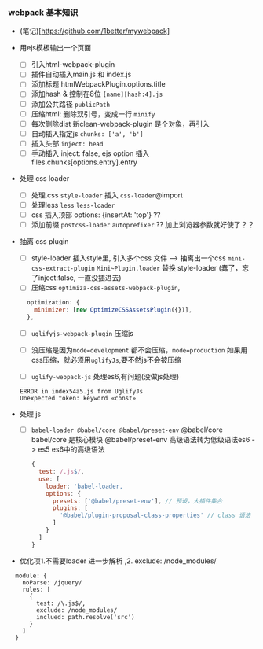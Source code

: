 ### webpack 基本知识

* (笔记)[https://github.com/1better/mywebpack]
* 用ejs模板输出一个页面
  - [ ] 引入html-webpack-plugin
  - [ ] 插件自动插入main.js 和 index.js
  - [ ] 添加标题 htmlWebpackPlugin.options.title
  - [ ] 添加hash & 控制在8位 `[name][hash:4].js`
  - [ ] 添加公共路径 `publicPath`
  - [ ] 压缩html: 删除双引号，变成一行 `minify`   
  - [ ] 每次删除dist  新clean-webpack-plugin 是个对象，再引入
  - [ ] 自动插入指定js `chunks: ['a', 'b']`
  - [ ] 插入头部 `inject: head`
  - [ ] 手动插入 inject: false,  ejs option 插入 files.chunks[options.entry].entry

* 处理 css   loader  
  - [ ] 处理.css `style-loader` 插入 `css-loader`@import
  - [ ] 处理less `less` `less-loader`
  - [ ] css 插入顶部 options: {insertAt: 'top'}  ??
  - [ ] 添加前缀  `postcss-loader` `autoprefixer`  ??  加上浏览器参数就好使了？？
* 抽离 css plugin
  - [ ] style-loader 插入style里, 引入多个css 文件 --> 抽离出一个css `mini-css-extract-plugin` `Mini~Plugin.loader` 替换 style-loader (蠢了，忘了inject:false, 一直没插进去)
  - [ ] 压缩css `optimiza-css-assets-webpack-plugin`, 
  ``` js
    optimization: {
      minimizer: [new OptimizeCSSAssetsPlugin({})],
    },
  ```
  - [ ] `uglifyjs-webpack-plugin` 压缩js
  - [ ] 没压缩是因为`mode=development` 都不会压缩，`mode=production` 如果用css压缩，就必须用`uglifyJs`,要不然js不会被压缩

  - [ ] `uglify-webpack-js` 处理es6,有问题(没做js处理)
  ``` 
  ERROR in index54a5.js from UglifyJs
  Unexpected token: keyword «const»
  ```


* 处理 js
  - [ ] `babel-loader @babel/core @babel/preset-env`
      @babel/core babel/core 是核心模块
      @babel/preset-env 高级语法转为低级语法es6 -> es5
      es6中的高级语法
      ``` js
      {
        test: /.js$/,
        use: [
          loader: 'babel-loader,
          options: {
            presets: ['@babel/preset-env'], // 预设，大插件集合
            plugins: [
              '@babel/plugin-proposal-class-properties' // class 语法
            ]
          }
        ]
      }

      ```
*  优化项1.不需要loader 进一步解析 ,2. exclude: /node_modules/
```
  module: {
    noParse: /jquery/
    rules: [
      {
        test: /\.js$/,
        exclude: /node_modules/
        inclued: path.resolve('src')
      }
    ]
  }
```
